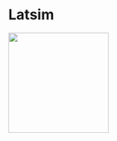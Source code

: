 # Latsim

<img src="https://user-images.githubusercontent.com/49154901/113180001-87e67b00-9250-11eb-99c8-26eca989bf41.png" width="200" height="200">
